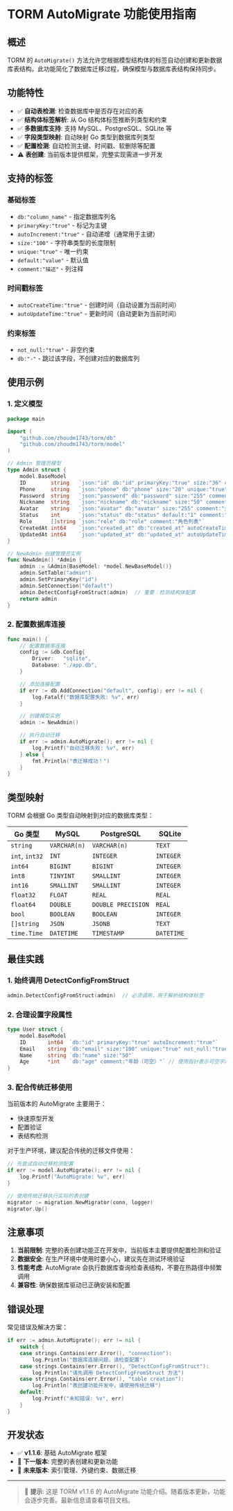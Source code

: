 # TORM AutoMigrate 功能使用指南

## 概述

TORM 的 `AutoMigrate()` 方法允许您根据模型结构体的标签自动创建和更新数据库表结构。此功能简化了数据库迁移过程，确保模型与数据库表结构保持同步。

## 功能特性

- ✅ **自动表检测**: 检查数据库中是否存在对应的表
- ✅ **结构体标签解析**: 从 Go 结构体标签推断列类型和约束
- ✅ **多数据库支持**: 支持 MySQL、PostgreSQL、SQLite 等
- ✅ **字段类型映射**: 自动映射 Go 类型到数据库列类型
- ✅ **配置检测**: 自动检测主键、时间戳、软删除等配置
- ⚠️ **表创建**: 当前版本提供框架，完整实现需进一步开发

## 支持的标签

### 基础标签

- `db:"column_name"` - 指定数据库列名
- `primaryKey:"true"` - 标记为主键
- `autoIncrement:"true"` - 自动递增（通常用于主键）
- `size:"100"` - 字符串类型的长度限制
- `unique:"true"` - 唯一约束
- `default:"value"` - 默认值
- `comment:"描述"` - 列注释

### 时间戳标签

- `autoCreateTime:"true"` - 创建时间（自动设置为当前时间）
- `autoUpdateTime:"true"` - 更新时间（自动更新为当前时间）

### 约束标签

- `not_null:"true"` - 非空约束
- `db:"-"` - 跳过该字段，不创建对应的数据库列

## 使用示例

### 1. 定义模型

```go
package main

import (
    "github.com/zhoudm1743/torm/db"
    "github.com/zhoudm1743/torm/model"
)

// Admin 管理员模型
type Admin struct {
    model.BaseModel
    ID        string   `json:"id" db:"id" primaryKey:"true" size:"36" comment:"管理员ID"`
    Phone     string   `json:"phone" db:"phone" size:"20" unique:"true" comment:"手机号"`
    Password  string   `json:"password" db:"password" size:"255" comment:"密码"`
    Nickname  string   `json:"nickname" db:"nickname" size:"50" comment:"昵称"`
    Avatar    string   `json:"avatar" db:"avatar" size:"255" comment:"头像"`
    Status    int      `json:"status" db:"status" default:"1" comment:"状态：1启用，0禁用"`
    Role      []string `json:"role" db:"role" comment:"角色列表"`
    CreatedAt int64    `json:"created_at" db:"created_at" autoCreateTime:"true" comment:"创建时间"`
    UpdatedAt int64    `json:"updated_at" db:"updated_at" autoUpdateTime:"true" comment:"更新时间"`
}

// NewAdmin 创建管理员实例
func NewAdmin() *Admin {
    admin := &Admin{BaseModel: *model.NewBaseModel()}
    admin.SetTable("admin")
    admin.SetPrimaryKey("id")
    admin.SetConnection("default")
    admin.DetectConfigFromStruct(admin)  // 重要：检测结构体配置
    return admin
}
```

### 2. 配置数据库连接

```go
func main() {
    // 配置数据库连接
    config := &db.Config{
        Driver:   "sqlite",
        Database: "./app.db",
    }

    // 添加连接配置
    if err := db.AddConnection("default", config); err != nil {
        log.Fatalf("数据库配置失败: %v", err)
    }

    // 创建模型实例
    admin := NewAdmin()

    // 执行自动迁移
    if err := admin.AutoMigrate(); err != nil {
        log.Printf("自动迁移失败: %v", err)
    } else {
        fmt.Println("表迁移成功！")
    }
}
```

## 类型映射

TORM 会根据 Go 类型自动映射到对应的数据库类型：

| Go 类型 | MySQL | PostgreSQL | SQLite |
|---------|-------|------------|--------|
| `string` | `VARCHAR(n)` | `VARCHAR(n)` | `TEXT` |
| `int`, `int32` | `INT` | `INTEGER` | `INTEGER` |
| `int64` | `BIGINT` | `BIGINT` | `INTEGER` |
| `int8` | `TINYINT` | `SMALLINT` | `INTEGER` |
| `int16` | `SMALLINT` | `SMALLINT` | `INTEGER` |
| `float32` | `FLOAT` | `REAL` | `REAL` |
| `float64` | `DOUBLE` | `DOUBLE PRECISION` | `REAL` |
| `bool` | `BOOLEAN` | `BOOLEAN` | `INTEGER` |
| `[]string` | `JSON` | `JSONB` | `TEXT` |
| `time.Time` | `DATETIME` | `TIMESTAMP` | `DATETIME` |

## 最佳实践

### 1. 始终调用 DetectConfigFromStruct

```go
admin.DetectConfigFromStruct(admin)  // 必须调用，用于解析结构体标签
```

### 2. 合理设置字段属性

```go
type User struct {
    model.BaseModel
    ID       int64  `db:"id" primaryKey:"true" autoIncrement:"true"`
    Email    string `db:"email" size:"100" unique:"true" not_null:"true"`
    Name     string `db:"name" size:"50"`
    Age      *int   `db:"age" comment:"年龄（可空）"` // 使用指针表示可空字段
}
```

### 3. 配合传统迁移使用

当前版本的 AutoMigrate 主要用于：
- 快速原型开发
- 配置验证
- 表结构检测

对于生产环境，建议配合传统的迁移文件使用：

```go
// 先尝试自动迁移检测配置
if err := model.AutoMigrate(); err != nil {
    log.Printf("AutoMigrate: %v", err)
}

// 使用传统迁移执行实际的表创建
migrator := migration.NewMigrator(conn, logger)
migrator.Up()
```

## 注意事项

1. **当前限制**: 完整的表创建功能正在开发中，当前版本主要提供配置检测和验证
2. **数据安全**: 在生产环境中使用时要小心，建议先在测试环境验证
3. **性能考虑**: AutoMigrate 会执行数据库查询检查表结构，不要在热路径中频繁调用
4. **兼容性**: 确保数据库驱动已正确安装和配置

## 错误处理

常见错误及解决方案：

```go
if err := admin.AutoMigrate(); err != nil {
    switch {
    case strings.Contains(err.Error(), "connection"):
        log.Println("数据库连接问题，请检查配置")
    case strings.Contains(err.Error(), "DetectConfigFromStruct"):
        log.Println("请先调用 DetectConfigFromStruct 方法")
    case strings.Contains(err.Error(), "table creation"):
        log.Println("表创建功能开发中，请使用传统迁移")
    default:
        log.Printf("未知错误: %v", err)
    }
}
```

## 开发状态

- ✅ **v1.1.6**: 基础 AutoMigrate 框架
- 🚧 **下一版本**: 完整的表创建和更新功能
- 🚧 **未来版本**: 索引管理、外键约束、数据迁移

---

> 📝 **提示**: 这是 TORM v1.1.6 的 AutoMigrate 功能介绍。随着版本更新，功能会逐步完善。最新信息请查看项目文档。
